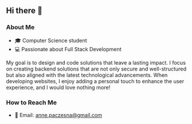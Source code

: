 ## Hi there 👋

### About Me
- 🎓 Computer Science student
- 💻 Passionate about Full Stack Development
  
My goal is to design and code solutions that leave a lasting impact. I focus on creating backend solutions that are not only secure and well-structured but also aligned with the latest technological advancements. When developing websites, I enjoy adding a personal touch to enhance the user experience, and I would love nothing more!

### How to Reach Me
- 📧 Email: [anne.paczesna@gmail.com](mailto:anne.paczesna@gmail.com)



